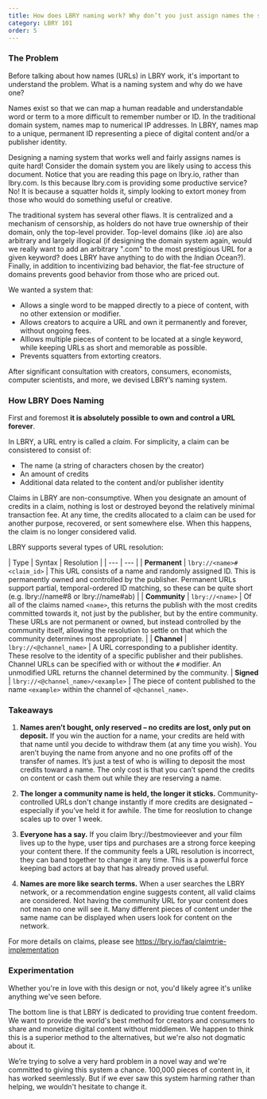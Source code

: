 ```yaml
---
title: How does LBRY naming work? Why don’t you just assign names the same way as internet domains?
category: LBRY 101
order: 5
---
```


### The Problem

Before talking about how names (URLs) in LBRY work, it's important to understand the problem. What is a naming system and why do we have one?

Names exist so that we can map a human readable and understandable word or term to a more difficult to remember number or ID. In the traditional domain system, names map to numerical IP addresses. In LBRY, names map to a unique, permanent ID representing a piece of digital content and/or a publisher identity.

Designing a naming system that works well and fairly assigns names is quite hard! Consider the domain system you are likely using to access this document. Notice that you are reading this page on lbry.io, rather than lbry.com. Is this because lbry.com is providing some productive service? No! It is because a squatter holds it, simply looking to extort money from those who would do something useful or creative.

The traditional system has several other flaws. It is centralized and a mechanism of censorship, as holders do not have true ownership of their domain, only the top-level provider. Top-level domains (like .io) are also arbitrary and largely illogical (if designing the domain system again, would we really want to add an arbitrary ".com" to the most prestigious URL for a given keyword? does LBRY have anything to do with the *I*ndian *O*cean?). Finally, in addition to incentivizing bad behavior, the flat-fee structure of domains prevents good behavior from those who are priced out.

We wanted a system that:

- Allows a single word to be mapped directly to a piece of content, with no other extension or modifier.
- Allows creators to acquire a URL and own it permanently and forever, without ongoing fees.
- Alllows multiple pieces of content to be located at a single keyword, while keeping URLs as short and memorable as possible.
- Prevents squatters from extorting creators.

After significant consultation with creators, consumers, economists, computer scientists, and more, we devised LBRY’s naming system.

### How LBRY Does Naming

First and foremost **it is absolutely possible to own and control a URL forever**.

In LBRY, a URL entry is called a _claim_. For simplicity, a claim can be consistered to consist of:

- The name (a string of characters chosen by the creator)
- An amount of credits
- Additional data related to the content and/or publisher identity

Claims in LBRY are non-consumptive. When you designate an amount of credits in a claim, nothing is lost or destroyed beyond the relatively minimal transaction fee. At any time, the credits allocated to a claim can be used for another purpose, recovered, or sent somewhere else. When this happens, the claim is no longer considered valid.

LBRY supports several types of URL resolution:

| Type | Syntax | Resolution |
| --- | --- |
| **Permanent** | `lbry://<name>#<claim_id>` | This URL consists of a name and randomly assigned ID. This is permanently owned and controlled by the publisher. Permanent URLs support partial, temporal-ordered ID matching, so these can be quite short (e.g. lbry://name#8 or lbry://name#ab) |
| **Community** | `lbry://<name>` | Of all of the claims named `<name>`, this returns the publish with the most credits committed towards it, not just by the publisher, but by the entire community. These URLs are not permanent or owned, but instead controlled by the community itself, allowing the resolution to settle on that which the community determines most appropriate. |
| **Channel** | `lbry://<@channel_name>` | A URL corresponding to a publisher identity. These resolve to the identity of a specific publisher and their publishes. Channel URLs can be specified with or without the `#` modifier. An unmodified URL returns the channel determined by the community.
| **Signed** | `lbry://<@channel_name>/<example>` | The piece of content published to the name `<example>` within the channel  of `<@channel_name>`.

### Takeaways

1. **Names aren’t bought, only reserved – no credits are lost, only put on deposit.** If you win the auction for a name, your credits are held with that name until you decide to withdraw them (at any time you wish). You aren’t buying the name from anyone and no one profits off of the transfer of names. It’s just a test of who is willing to deposit the most credits toward a name. The only cost is that you can’t spend the credits on content or cash them out while they are reserving a name.

2. **The longer a community name is held, the longer it sticks.** Community-controlled URLs don't change instantly if more credits are designated – especially if you’ve held it for awhile. The time for reoslution to change scales up to over 1 week.

3. **Everyone has a say.** If you claim lbry://bestmovieever and your film lives up to the hype, user tips and purchases are a strong force keeping your content there. If the community feels a URL resolution is incorrect, they can band together to change it any time. This is a powerful force keeping bad actors at bay that has already proved useful.

4. **Names are more like search terms.** When a user searches the LBRY network, or a recommendation engine suggests content, all valid claims are considered. Not having the community URL for your content does not mean no one will see it. Many different pieces of content under the same name can be displayed when users look for content on the network.

For more details on claims, please see https://lbry.io/faq/claimtrie-implementation

### Experimentation

Whether you're in love with this design or not, you'd likely agree it's unlike anything we've seen before. 

The bottom line is that LBRY is dedicated to providing true content freedom. We want to provide the world's best method for creators and consumers to share and monetize digital content without middlemen. We happen to think this is a superior method to the alternatives, but we're also not dogmatic about it. 

We’re trying to solve a very hard problem in a novel way and we're committed to giving this system a chance. 100,000 pieces of content in, it has worked seemlessly. But if we ever saw this system harming rather than helping, we wouldn't hesitate to change it.
